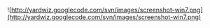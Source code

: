![http://yardwiz.googlecode.com/svn/images/screenshot-win7.png](http://yardwiz.googlecode.com/svn/images/screenshot-win7.png)